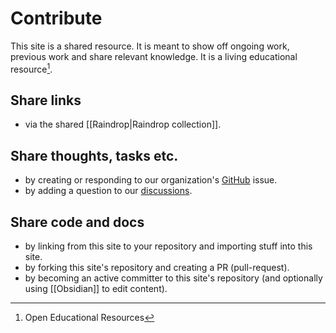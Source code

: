 # Contribute

This site is a shared resource. It is meant to show off ongoing work, previous work and share relevant knowledge. It is a living educational resource[^oer].

## Share links

- via the shared [[Raindrop|Raindrop collection]].

## Share thoughts, tasks etc.

- by creating or responding to our organization's [GitHub](https://github.com/fuas-dverse/fuas-dverse.github.io/issues) issue.
- by adding a question to our [discussions](https://github.com/orgs/fuas-dverse/discussions).

## Share code and docs

- by linking from this site to your repository and importing stuff into this site.
- by forking this site's repository and creating a PR (pull-request).
- by becoming an active committer to this site's repository (and optionally using [[Obsidian]] to edit content).

[^oer]: Open Educational Resources